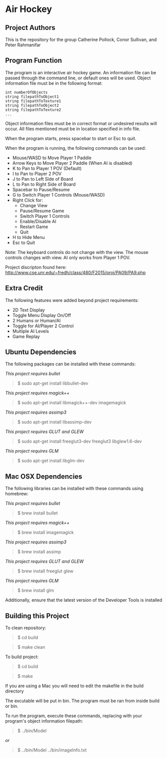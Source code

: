 Air Hockey
==========

Project Authors
---------------
This is the repository for the group Catherine Pollock, Conor Sullivan, and Peter Rahmanifar

Program Function
----------------
The program is an interactive air hockey game. An information file can be passed through the command line, or default ones will be used. Object information file must be in the following format:

```
int numberOfObjects
string filepathToObject1
string filepathToTexture1
string filepathToObject2
string filepathToTexture2
...
```

Object information files must be in correct format or undesired results will occur. All files mentioned must be in location specified in info file. 

When the program starts, press spacebar to start or Esc to quit.

When the program is running, the following commands can be used:

- Mouse/WASD to Move Player 1 Paddle
- Arrow Keys to Move Player 2 Paddle (When AI is disabled)
- K to Pan to Player 1 POV (Default)
- I to Pan to Player 2 POV
- J to Pan to Left Side of Board
- L to Pan to Right Side of Board
- Spacebar to Pause/Resume
- G to Switch Player 1 Controls (Mouse/WASD)
- Right Click for:
  - Change View 
  - Pause/Resume Game
  - Switch Player 1 Controls
  - Enable/Disable AI
  - Restart Game
  - Quit     
- H to Hide Menu
- Esc to Quit

Note: The keyboard controls do not change with the view. The mouse controls changes with view. AI only works from Player 1 POV.

Project discripton found here: http://www.cse.unr.edu/~fredh/class/480/F2015/proj/PA09/PA9.php

Extra Credit
------------
The following features were added beyond project requirements:

- 2D Text Display
- Toggle Menu Display On/Off
- 2 Humans or Human/AI
- Toggle for AI/Player 2 Control
- Multiple AI Levels
- Game Replay

Ubuntu Dependencies
-------------------
The following packages can be installed with these commands:

*This project requires bullet* 

>$ sudo apt-get install libbullet-dev

*This project requires magick++* 

>$ sudo apt-get install libmagick++-dev imagemagick

*This project requires assimp3* 

>$ sudo apt-get install libassimp-dev

*This project requires GLUT and GLEW* 

>$ sudo apt-get install freeglut3-dev freeglut3 libglew1.6-dev

*This project requires GLM*

>$ sudo apt-get install libglm-dev

Mac OSX Dependencies
--------------------

The following libraries can be installed with these commands using homebrew:

*This project requires bullet*

>$ brew install bullet

*This project requires magick++*

>$ brew install imagemagick

*This project requires assimp3* 

>$ brew install assimp

*This project requires GLUT and GLEW* 

>$ brew install freeglut glew

*This project requires GLM*

>$ brew install glm

Additionally, ensure that the latest version of the Developer Tools is installed

Building this Project
---------------------

To clean repository:

>$ cd build

>$ make clean

To build project:

>$ cd build

>$ make

If you are using a Mac you will need to edit the makefile in the build directory

The excutable will be put in bin. The program must be ran from inside build or bin.

To run the program, execute these commands, replacing with your program's object information filepath:

>$ ../bin/Model

*or*

>$ ../bin/Model ../bin/imageInfo.txt 
